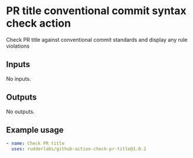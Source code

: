 # PR title conventional commit syntax check action

Check PR title against conventional commit standards and display any rule violations

## Inputs

No inputs.

## Outputs

No outputs.

## Example usage

```yaml
- name: Check PR title
  uses: rudderlabs/github-action-check-pr-title@1.0.2
```
